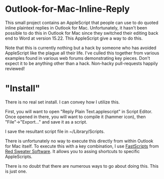 # Outlook-for-Mac-Inline-Reply
This small project contains an AppleScript that people can use to do quoted inline plaintext replies in Outlook for Mac.  Unfortunately, it hasn't been possible to do this in Outlook for Mac since they switched their editing back end to Word at version 15.22.  This AppleScript give a way to do this.

Note that this is currently nothing but a hack by someone who has avoided AppleScript like the plague all their life.  I've culled this together from various examples found in various web forums demonstrating key pieces.  Don't expect it to be anything other than a hack.  Non-hacky pull-requests happily reviewed!

# "Install"
There is no real set install.  I can convey how I utilize this.

First, you will want to open "Reply Plain Text.applescript" in Script Editor.  Once opened in there, you will want to compile it (hammer icon), then "File"->"Export..." and save it as a script.

I save the resultant script file in ~/Library/Scripts.

There is unfortunately no way to execute this directly from within Outlook for Mac itself.  To execute this with a key combination, I use [FastScripts](https://red-sweater.com/fastscripts/) from [Red Sweater Software](https://red-sweater.com).  It allows you to assing shortcuts to specific AppleScripts.

There is no doubt that there are numerous ways to go about doing this.  This is just one.